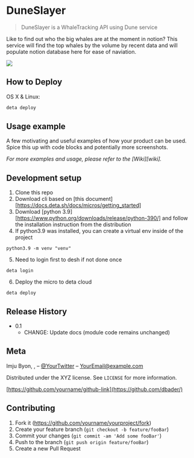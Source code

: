 # DuneSlayer
> DuneSlayer is a WhaleTracking API using Dune service


Like to find out who the big whales are at the moment in notion? This service will find the top whales by the volume by recent data and will populate notion database here for ease of naviation.

![](header.png)

## How to Deploy

OS X & Linux:

```sh
deta deploy
```


## Usage example

A few motivating and useful examples of how your product can be used. Spice this up with code blocks and potentially more screenshots.

_For more examples and usage, please refer to the [Wiki][wiki]._

## Development setup
1. Clone this repo
2. Download cli based on [this document][https://docs.deta.sh/docs/micros/getting_started]
3. Download [python 3.9][https://www.python.org/downloads/release/python-390/] and follow the installation instruction from the distribution
4. If python3.9 was installed, you can create a virtual env inside of the project
```
python3.9 -m venv "venv"
```
5. Need to login first to desh if not done once
```
deta login
```
6. Deploy the micro to deta cloud
```
deta deploy
```

## Release History

* 0.1
    * CHANGE: Update docs (module code remains unchanged)


## Meta

Imju Byon, , – [@YourTwitter](https://twitter.com/dbader_org) – YourEmail@example.com

Distributed under the XYZ license. See ``LICENSE`` for more information.

[https://github.com/yourname/github-link](https://github.com/dbader/)

## Contributing

1. Fork it (<https://github.com/yourname/yourproject/fork>)
2. Create your feature branch (`git checkout -b feature/fooBar`)
3. Commit your changes (`git commit -am 'Add some fooBar'`)
4. Push to the branch (`git push origin feature/fooBar`)
5. Create a new Pull Request


